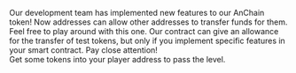 Our development team has implemented new features to our AnChain token! Now addresses can allow other addresses to transfer funds for them. Feel free to play around with this one. Our contract can give an allowance for the transfer of test tokens, but only if you implement specific features in your smart contract. Pay close attention!  
Get some tokens into your player address to pass the level.